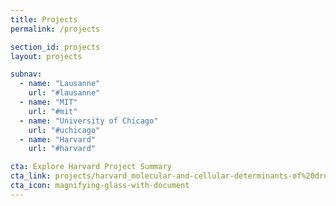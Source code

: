 ```yaml
---
title: Projects
permalink: /projects

section_id: projects
layout: projects

subnav:
  - name: "Lausanne"
    url: "#lausanne"
  - name: "MIT"
    url: "#mit"
  - name: "University of Chicago"
    url: "#uchicago"
  - name: "Harvard"
    url: "#harvard"

cta: Explore Harvard Project Summary
cta_link: projects/harvard_molecular-and-cellular-determinants-of%20drug-resistance 
cta_icon: magnifying-glass-with-document 
---
```

